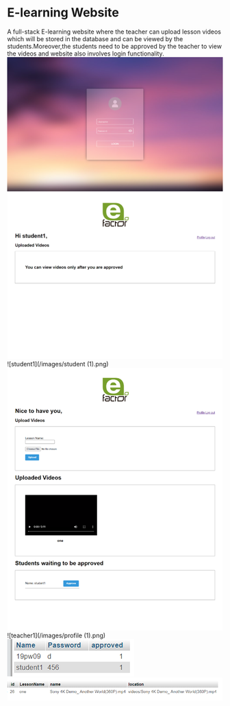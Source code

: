 # E-learning Website
A full-stack E-learning website where the teacher can upload lesson videos which will be stored in the database and can be viewed by the students.Moreover,the students need to be approved by the teacher to view the videos and website also involves login functionality.
![login](/images/login.png)
![student](/images/student.png)
![student1](/images/student (1).png)
![teacher](/images/teacher.png)
![teacher1](/images/profile (1).png)
![accounts](/images/accounts.png)
![videos](/images/videos.png)
